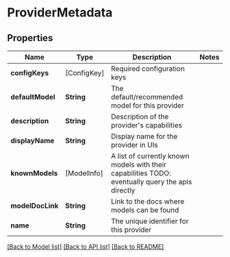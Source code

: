 # ProviderMetadata

## Properties
Name | Type | Description | Notes
------------ | ------------- | ------------- | -------------
**configKeys** | [ConfigKey] | Required configuration keys | 
**defaultModel** | **String** | The default/recommended model for this provider | 
**description** | **String** | Description of the provider&#39;s capabilities | 
**displayName** | **String** | Display name for the provider in UIs | 
**knownModels** | [ModelInfo] | A list of currently known models with their capabilities TODO: eventually query the apis directly | 
**modelDocLink** | **String** | Link to the docs where models can be found | 
**name** | **String** | The unique identifier for this provider | 

[[Back to Model list]](../README.md#documentation-for-models) [[Back to API list]](../README.md#documentation-for-api-endpoints) [[Back to README]](../README.md)


